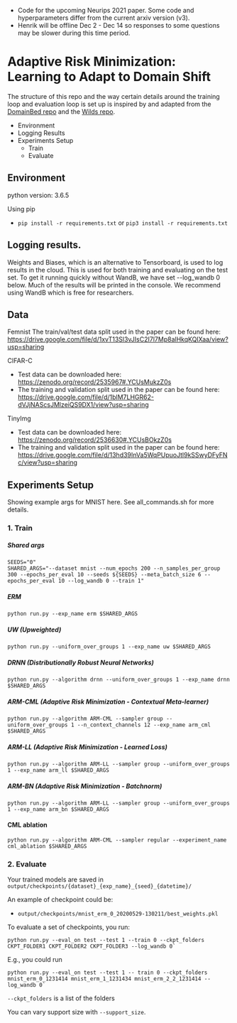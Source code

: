 
 * Code for the upcoming Neurips 2021 paper. Some code and hyperparameters differ from the current arxiv version (v3). 
 * Henrik will be offline Dec 2 - Dec 14 so responses to some questions may be slower during this time period.

# Adaptive Risk Minimization: Learning to Adapt to Domain Shift

The structure of this repo and the way certain details around the training loop and evaluation loop is set up is inspired by and adapted from the [DomainBed repo](https://github.com/facebookresearch/DomainBed/tree/main/domainbed) and the [Wilds repo](https://github.com/p-lambda/wilds).

* Environment
* Logging Results
* Experiments Setup
    * Train
    * Evaluate

## Environment

python version: 3.6.5

Using pip
 - `pip install -r requirements.txt` or `pip3 install -r requirements.txt`

## Logging results.
Weights and Biases, which is an alternative to Tensorboard, is used to log results in the cloud. This is used for both training and evaluating on the test set.
To get it running quickly without WandB, we have set --log_wandb 0 below. Much of the results will be printed in the console. We recommend using WandB which is free for researchers.

## Data

Femnist
The train/val/test data split used in the paper can be found here: https://drive.google.com/file/d/1xvT13Sl3vJIsC2I7l7Mp8alHkqKQIXaa/view?usp=sharing

CIFAR-C
- Test data can be downloaded here: https://zenodo.org/record/2535967#.YCUsMukzZ0s
- The training and validation split used in the paper can be found here: https://drive.google.com/file/d/1blM7LHGR62-dVJjNAScsJMlzeiQS9DX1/view?usp=sharing

TinyImg
- Test data can be downloaded here: https://zenodo.org/record/2536630#.YCUsBOkzZ0s
- The training and validation split used in the paper can be found here: https://drive.google.com/file/d/13hd39InVa5WqPUpuoJtl9kSSwyDFyFNc/view?usp=sharing

## Experiments Setup

Showing example args for MNIST here. See all_commands.sh for more details.

### 1. Train

##### Shared args
```
SEEDS="0"
SHARED_ARGS="--dataset mnist --num_epochs 200 --n_samples_per_group 300 --epochs_per_eval 10 --seeds ${SEEDS} --meta_batch_size 6 --epochs_per_eval 10 --log_wandb 0 --train 1"
```

##### ERM
```
python run.py --exp_name erm $SHARED_ARGS
```

##### UW (Upweighted)
```
python run.py --uniform_over_groups 1 --exp_name uw $SHARED_ARGS
```

##### DRNN (Distributionally Robust Neural Networks)
```
python run.py --algorithm drnn --uniform_over_groups 1 --exp_name drnn $SHARED_ARGS
```

##### ARM-CML (Adaptive Risk Minimization - Contextual Meta-learner)
```
python run.py --algorithm ARM-CML --sampler group --uniform_over_groups 1 --n_context_channels 12 --exp_name arm_cml $SHARED_ARGS
```

##### ARM-LL (Adaptive Risk Minimization - Learned Loss)
```
python run.py --algorithm ARM-LL --sampler group --uniform_over_groups 1 --exp_name arm_ll $SHARED_ARGS
```

##### ARM-BN (Adaptive Risk Minimization - Batchnorm)
```
python run.py --algorithm ARM-LL --sampler group --uniform_over_groups 1 --exp_name arm_bn $SHARED_ARGS
```

#### CML ablation
```
python run.py --algorithm ARM-CML --sampler regular --experiment_name cml_ablation $SHARED_ARGS
```

### 2. Evaluate

Your trained models are saved in `output/checkpoints/{dataset}_{exp_name}_{seed}_{datetime}/`

An example of checkpoint could be:
- `output/checkpoints/mnist_erm_0_20200529-130211/best_weights.pkl`

To evaluate a set of checkpoints, you run:
```
python run.py --eval_on test --test 1 --train 0 --ckpt_folders CKPT_FOLDER1 CKPT_FOLDER2 CKPT_FOLDER3 --log_wandb 0`
```

E.g., you could run
```
python run.py --eval_on test --test 1 -- train 0 --ckpt_folders mnist_erm_0_1231414 mnist_erm_1_1231434 mnist_erm_2_2_1231414 --log_wandb 0`
```

`--ckpt_folders` is a list of the folders

You can vary support size with `--support_size`.

